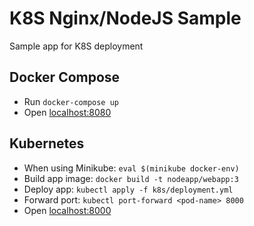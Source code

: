 # K8S Nginx/NodeJS Sample

Sample app for K8S deployment

## Docker Compose

- Run `docker-compose up`
- Open [localhost:8080](http://localhost:8080)

## Kubernetes

- When using Minikube: `eval $(minikube docker-env)`
- Build app image: `docker build -t nodeapp/webapp:3`
- Deploy app: `kubectl apply -f k8s/deployment.yml`
- Forward port: `kubectl port-forward <pod-name> 8000`
- Open [localhost:8000](http://localhost:8000)
